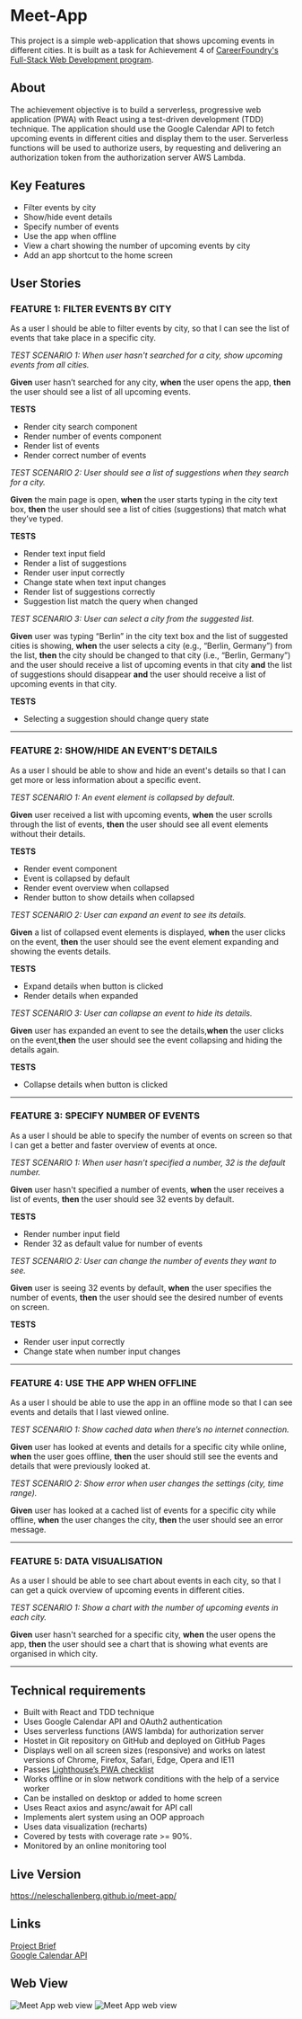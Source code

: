 # Meet-App

This project is a simple web-application that shows upcoming events in different cities.
It is built as a task for Achievement 4 of [CareerFoundry's Full-Stack Web Development program](https://careerfoundry.com/en/courses/become-a-web-developer).

## About

The achievement objective is to build a serverless, progressive web application (PWA) with React using a test-driven development (TDD) technique.
The application should use the Google Calendar API to fetch upcoming events in different cities and display them to the user.
Serverless functions will be used to authorize users, by requesting and delivering an authorization token from the authorization server AWS Lambda.

## Key Features

-   Filter events by city
-   Show/hide event details
-   Specify number of events
-   Use the app when offline
-   View a chart showing the number of upcoming events by city
-   Add an app shortcut to the home screen

## User Stories

### FEATURE 1: FILTER EVENTS BY CITY

As a user I should be able to filter events by city, so that I can see the list of events that take place in a specific city.

_TEST SCENARIO 1: When user hasn't searched for a city, show upcoming events from all cities._

**Given** user hasn’t searched for any city, **when** the user opens the app, **then** the user should see a list of all upcoming events.

**TESTS**

-   Render city search component
-   Render number of events component
-   Render list of events
-   Render correct number of events

_TEST SCENARIO 2: User should see a list of suggestions when they search for a city._

**Given** the main page is open, **when** the user starts typing in the city text box, **then** the user should see a list of cities (suggestions) that match what they’ve typed.

**TESTS**

-   Render text input field
-   Render a list of suggestions
-   Render user input correctly
-   Change state when text input changes
-   Render list of suggestions correctly
-   Suggestion list match the query when changed

_TEST SCENARIO 3: User can select a city from the suggested list._

**Given** user was typing “Berlin” in the city text box and the list of suggested cities is showing, **when** the user selects a city (e.g., “Berlin, Germany”) from the list, **then** the city should be changed to that city (i.e., “Berlin, Germany”) and the user should receive a list of upcoming events in that city **and** the list of suggestions should disappear **and** the user should receive a list of upcoming events in that city.

**TESTS**

-   Selecting a suggestion should change query state

---

### FEATURE 2: SHOW/HIDE AN EVENT’S DETAILS

As a user I should be able to show and hide an event's details so that I can get more or less information about a specific event.

_TEST SCENARIO 1: An event element is collapsed by default._

**Given** user received a list with upcoming events, **when** the user scrolls through the list of events, **then** the user should see all event elements without their details.

**TESTS**

-   Render event component
-   Event is collapsed by default
-   Render event overview when collapsed
-   Render button to show details when collapsed

_TEST SCENARIO 2: User can expand an event to see its details._

**Given** a list of collapsed event elements is displayed, **when** the user clicks on the event, **then** the user should see the event element expanding and showing the events details.

**TESTS**

-   Expand details when button is clicked
-   Render details when expanded

_TEST SCENARIO 3: User can collapse an event to hide its details._

**Given** user has expanded an event to see the details,**when** the user clicks on the event,**then** the user should see the event collapsing and hiding the details again.

**TESTS**

-   Collapse details when button is clicked

---

### FEATURE 3: SPECIFY NUMBER OF EVENTS

As a user I should be able to specify the number of events on screen so that I can get a better and faster overview of events at once.

_TEST SCENARIO 1: When user hasn’t specified a number, 32 is the default number._

**Given** user hasn't specified a number of events, **when** the user receives a list of events, **then** the user should see 32 events by default.

**TESTS**

-   Render number input field
-   Render 32 as default value for number of events

_TEST SCENARIO 2: User can change the number of events they want to see._

**Given** user is seeing 32 events by default, **when** the user specifies the number of events, **then** the user should see the desired number of events on screen.

**TESTS**

-   Render user input correctly
-   Change state when number input changes

---

### FEATURE 4: USE THE APP WHEN OFFLINE

As a user I should be able to use the app in an offline mode so that I can see events and details that I last viewed online.

_TEST SCENARIO 1: Show cached data when there’s no internet connection._

**Given** user has looked at events and details for a specific city while online, **when** the user goes offline, **then** the user should still see the events and details that were previously looked at.

_TEST SCENARIO 2: Show error when user changes the settings (city, time range)._

**Given** user has looked at a cached list of events for a specific city while offline, **when** the user changes the city, **then** the user should see an error message.

---

### FEATURE 5: DATA VISUALISATION

As a user I should be able to see chart about events in each city, so that I can get a quick overview of upcoming events in different cities.

_TEST SCENARIO 1: Show a chart with the number of upcoming events in each city._

**Given** user hasn't searched for a specific city, **when** the user opens the app, **then** the user should see a chart that is showing what events are organised in which city.

---

## Technical requirements

-   Built with React and TDD technique
-   Uses Google Calendar API and OAuth2 authentication
-   Uses serverless functions (AWS lambda) for authorization server
-   Hostet in Git repository on GitHub and deployed on GitHub Pages
-   Displays well on all screen sizes (responsive) and works on latest versions of Chrome, Firefox, Safari, Edge, Opera and IE11
-   Passes [Lighthouse’s PWA checklist](https://developer.chrome.com/docs/lighthouse/overview/)
-   Works offline or in slow network conditions with the help of a service worker
-   Can be installed on desktop or added to home screen
-   Uses React axios and async/await for API call
-   Implements alert system using an OOP approach
-   Uses data visualization (recharts)
-   Covered by tests with coverage rate >= 90%.
-   Monitored by an online monitoring tool

## Live Version

https://neleschallenberg.github.io/meet-app/

## Links

[Project Brief](https://images.careerfoundry.com/public/courses/fullstack-immersion/full-stack-project-briefs/A4-Project-Brief-Jan2023.pdf)
<br>
[Google Calendar API](https://developers.google.com/calendar/api/guides/overview)

## Web View

![Meet App web view](https://github.com/NeleSchallenberg/meet-app/blob/main/files/screenshot-large.png)
![Meet App web view](https://github.com/NeleSchallenberg/meet-app/blob/main/files/screenshot-detail.png)

